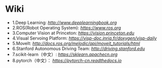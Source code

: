 Wiki
====================

* 1.Deep Learning: _http://www.deeplearningbook.org_
* 2.ROS(Robot Operating System): _https://www.ros.org_
* 3.Computer Vision at Princeton: _https://vision.princeton.edu_
* 4.Visual Servoing Platform: _https://visp-doc.inria.fr/doxygen/visp-daily_
* 5.MoveIt: _http://docs.ros.org/melodic/api/moveit_tutorials/html_
* 6.Stanford Autonomous Driving Team: _http://driving.stanford.edu_
* 7.scikit-learn（中文）: _https://sklearn.apachecn.org_
* 8.pytorch（中文）： _https://pytorch-cn.readthedocs.io_
